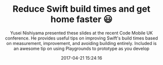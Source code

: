 ---
title: "Reduce Swift build times and get home faster 😃"
subtitle: "Yusei Nishiyama presented these slides at the recent Code Mobile UK conference. He provides useful tips on improving Swift's build times based on measurement, improvement, and avoiding building entirely. Included is an awesome tip on using Playgrounds to prototype as you develop"
tags: ["Xcode","compiler","build"]
link: "https://speakerdeck.com/yuseinishiyama/reduce-build-times-and-get-home-eariler"
date: "2017-04-21 15:24:16"
---